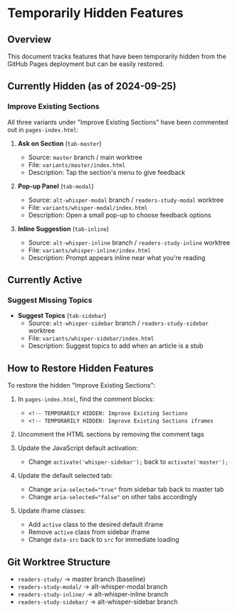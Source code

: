 # Temporarily Hidden Features

## Overview
This document tracks features that have been temporarily hidden from the GitHub Pages deployment but can be easily restored.

## Currently Hidden (as of 2024-09-25)

### Improve Existing Sections
All three variants under "Improve Existing Sections" have been commented out in `pages-index.html`:

1. **Ask on Section** (`tab-master`)
   - Source: `master` branch / main worktree
   - File: `variants/master/index.html`
   - Description: Tap the section's menu to give feedback

2. **Pop-up Panel** (`tab-modal`)
   - Source: `alt-whisper-modal` branch / `readers-study-modal` worktree
   - File: `variants/whisper-modal/index.html`
   - Description: Open a small pop-up to choose feedback options

3. **Inline Suggestion** (`tab-inline`)
   - Source: `alt-whisper-inline` branch / `readers-study-inline` worktree
   - File: `variants/whisper-inline/index.html`
   - Description: Prompt appears inline near what you're reading

## Currently Active

### Suggest Missing Topics
- **Suggest Topics** (`tab-sidebar`)
  - Source: `alt-whisper-sidebar` branch / `readers-study-sidebar` worktree
  - File: `variants/whisper-sidebar/index.html`
  - Description: Suggest topics to add when an article is a stub

## How to Restore Hidden Features

To restore the hidden "Improve Existing Sections":

1. In `pages-index.html`, find the comment blocks:
   - `<!-- TEMPORARILY HIDDEN: Improve Existing Sections`
   - `<!-- TEMPORARILY HIDDEN: Improve Existing Sections iframes`

2. Uncomment the HTML sections by removing the comment tags

3. Update the JavaScript default activation:
   - Change `activate('whisper-sidebar');` back to `activate('master');`

4. Update the default selected tab:
   - Change `aria-selected="true"` from sidebar tab back to master tab
   - Change `aria-selected="false"` on other tabs accordingly

5. Update iframe classes:
   - Add `active` class to the desired default iframe
   - Remove `active` class from sidebar iframe
   - Change `data-src` back to `src` for immediate loading

## Git Worktree Structure
- `readers-study/` → master branch (baseline)
- `readers-study-modal/` → alt-whisper-modal branch
- `readers-study-inline/` → alt-whisper-inline branch
- `readers-study-sidebar/` → alt-whisper-sidebar branch